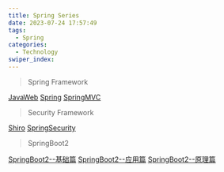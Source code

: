 ```yaml
---
title: Spring Series
date: 2023-07-24 17:57:49
tags: 
  - Spring
categories: 
  - Technology
swiper_index: 
---
```


> Spring Framework

[JavaWeb](https://cyanzzy.github.io/2023/03/21/%E4%BC%81%E4%B8%9A%E5%BC%80%E5%8F%91%E5%9F%BA%E7%A1%80-1-JavaWeb/)
[Spring](https://cyanzzy.github.io/2023/03/22/%E4%BC%81%E4%B8%9A%E5%BC%80%E5%8F%91%E5%9F%BA%E7%A1%80-2-Spring/)
[SpringMVC](https://cyanzzy.github.io/2023/03/23/%E4%BC%81%E4%B8%9A%E5%BC%80%E5%8F%91%E5%9F%BA%E7%A1%80-3-SpringMVC/)

> Security Framework

[Shiro]()
[SpringSecurity](https://cyanzzy.github.io/2023/05/04/%E4%BC%81%E4%B8%9A%E5%BC%80%E5%8F%91%E5%9F%BA%E7%A1%80-7-SpringSecurity/)

> SpringBoot2

[SpringBoot2--基础篇](https://cyanzzy.github.io/2023/05/03/%E4%BC%81%E4%B8%9A%E5%BC%80%E5%8F%91%E5%9F%BA%E7%A1%80-6-SpringBoot2-%E5%9F%BA%E7%A1%80%E7%AF%87/)
[SpringBoot2--应用篇](https://cyanzzy.github.io/2023/05/03/%E4%BC%81%E4%B8%9A%E5%BC%80%E5%8F%91%E5%9F%BA%E7%A1%80-6-SpringBoot2-%E5%BA%94%E7%94%A8%E7%AF%87/)
[SpringBoot2--原理篇]()

